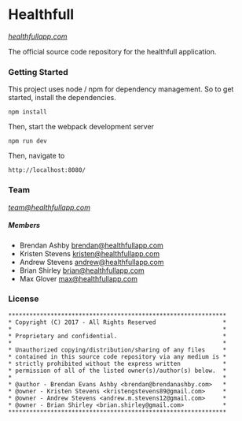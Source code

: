 # Healthfull
_[healthfullapp.com](https://healthfullapp.com)_

The official source code repository for the healthfull application.

### Getting Started

This project uses node / npm for dependency management. So to get started, install the dependencies.

    npm install
	
Then, start the webpack development server

	npm run dev
	
Then, navigate to

    http://localhost:8080/

### Team
_<team@healthfullapp.com>_

##### Members
* Brendan Ashby <brendan@healthfullapp.com>
* Kristen Stevens <kristen@healthfullapp.com>
* Andrew Stevens <andrew@healthfullapp.com>
* Brian Shirley <brian@healthfullapp.com>
* Max Glover <max@healthfullapp.com>

### License
```
**************************************************************
* Copyright (C) 2017 - All Rights Reserved                   *
*                                                            *
* Proprietary and confidential.                              *
*                                                            *
* Unauthorized copying/distribution/sharing of any files     *
* contained in this source code repository via any medium is *
* strictly prohibited without the express written            *
* permission of all of the listed owner(s)/author(s) below.  *
*                                                            *
* @author - Brendan Evans Ashby <brendan@brendanashby.com>   *
* @owner - Kristen Stevens <kristengstevens89@gmail.com>     *
* @owner - Andrew Stevens <andrew.m.stevens12@gmail.com>     *
* @owner - Brian Shirley <brian.shirley@gmail.com>           *
**************************************************************
```